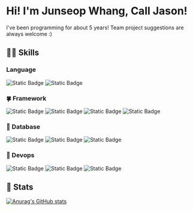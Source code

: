 # Hi! I'm Junseop Whang, Call Jason!
I've been programming for about 5 years!
Team project suggestions are always welcome :)

## 🧑‍💻 Skills

### Language
![Static Badge](https://img.shields.io/badge/Python-%233776AB?style=for-the-badge) ![Static Badge](https://img.shields.io/badge/C%2B%2B-%23A8B9CC?style=for-the-badge&logoColor=%2300599C)
### 🍀 Framework
![Static Badge](https://img.shields.io/badge/FastAPI-%23009688?style=for-the-badge) ![Static Badge](https://img.shields.io/badge/Discord-%235865F2?style=for-the-badge) ![Static Badge](https://img.shields.io/badge/Streamlit-%23FF4B4B?style=for-the-badge) ![Static Badge](https://img.shields.io/badge/Flask-%23000000?style=for-the-badge)
### 💽 Database
![Static Badge](https://img.shields.io/badge/mongodb-%2347A248?style=for-the-badge) ![Static Badge](https://img.shields.io/badge/mysql-%234479A1?style=for-the-badge) ![Static Badge](https://img.shields.io/badge/redis-%23FF4438?style=for-the-badge)
### 🐳 Devops
![Static Badge](https://img.shields.io/badge/docker-%232496ED?style=for-the-badge) ![Static Badge](https://img.shields.io/badge/githubactions-%232088FF?style=for-the-badge) ![Static Badge](https://img.shields.io/badge/linux-%23FCC624?style=for-the-badge)

## 🎯 Stats
[![Anurag's GitHub stats](https://github-readme-stats.vercel.app/api?username=Student-Jasons)](https://github.com/anuraghazra/github-readme-stats)
